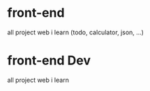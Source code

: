 # front-end

all project web i learn (todo, calculator, json, ...)

# front-end Dev

all project web i learn
